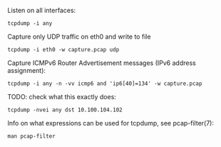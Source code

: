 Listen on all interfaces:

```
tcpdump -i any
```

Capture only UDP traffic on eth0 and write to file
```
tcpdump -i eth0 -w capture.pcap udp
```

Capture ICMPv6 Router Advertisement messages (IPv6 address assignment):

```
tcpdump -i any -n -vv icmp6 and 'ip6[40]=134' -w capture.pcap
```

TODO: check what this exactly does:
```
tcpdump -nvei any dst 10.100.104.102
```

Info on what expressions can be used for tcpdump, see pcap-filter(7):
```
man pcap-filter
```
